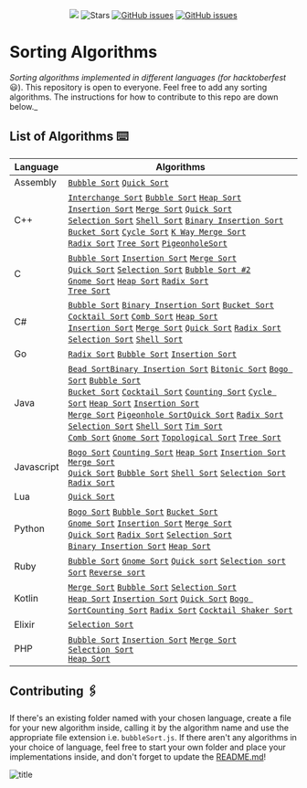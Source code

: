 <p align="center">
  <a href="https://github.com/badges/shields/graphs/contributors" alt="Contributors">
    <img src="https://img.shields.io/github/contributors/argonautica/sorting-algorithms" /></a>
  
  <img src="https://img.shields.io/github/stars/argonautica/sorting-algorithms.svg?label=Stars&style=flat" alt="Stars"/>
   <a href="https://github.com/argonautica/sorting-algorithms/issues"><img src="https://img.shields.io/github/issues/argonautica/sorting-algorithms.svg" alt="GitHub issues"/></a>
  <a href="https://github.com/argonautica/sorting-algorithms/blob/master/LICENSE.txt"><img src="https://img.shields.io/github/license/argonautica/sorting-algorithms.svg" alt="GitHub issues"/></a> 
</p>


# Sorting Algorithms
_Sorting algorithms implemented in different languages (for hacktoberfest_ 😃). This repository is open to everyone. Feel free to add any sorting algorithms. The instructions for how to contribute to this repo are down below._


## List of Algorithms ⌨️
| Language | Algorithms |
|----------|------------|
| Assembly | [`Bubble Sort`](Assembly/bubblesort.asm) [`Quick Sort`](Assembly/quicksort.asm)
| C++ | [`Interchange Sort`](C++/InterchangeSort.cpp ) [`Bubble Sort`](C++/BubbleSort.cpp) [`Heap Sort`](C++/HeapSort.cpp) <br> [`Insertion Sort`](C++/InsertionSort.cpp) [`Merge Sort`](C++/MergeSort.cpp) [`Quick Sort`](C++/QuickSort.cpp) <br> [`Selection Sort`](C++/SelectionSort.cpp) [`Shell Sort`](C++/ShellSort.cpp) [`Binary Insertion Sort`](C++/BinaryInsertionSort.cpp) <br> [`Bucket Sort`](C++/BucketSort.cpp) [`Cycle Sort`](C++/cycleSort.cpp) [`K Way Merge Sort`](C++/) <br> [`Radix Sort`](C++/RadixSort.cpp) [`Tree Sort`](C++/treeSort.cpp) [`PigeonholeSort`](C++/PigeonholeSort.cpp) |
| C | [`Bubble Sort`](C/BubbleSort.c) [`Insertion Sort`](C/InsertionSort.c) [`Merge Sort`](C/MergeSort.c) <br> [`Quick Sort`](C/QuickSort.c) [`Selection Sort`](C/SelectionSort.c)  [`Bubble Sort #2`](C/Bubble-Sort.c) <br>[`Gnome Sort`](C/gnomesort.c) [`Heap Sort`](C/heapsort.c) [`Radix Sort`](C/radixsort.c) <br> [`Tree Sort`](C/treesort.c) |
| C# | [`Bubble Sort`](C#/BubbleSort.cs) [`Binary Insertion Sort`](C#/BinaryInsertionSort.cs) [`Bucket Sort`](C#/bucket_sort.cs) [`Cocktail Sort`](C#/CocktailSort.cs) [`Comb Sort`](C#/CombSort.cs) [`Heap Sort`](C#/HeapSort.cs) <br> [`Insertion Sort`](C#/InsertionSort.cs) [`Merge Sort`](C#/MergeSort.cs) [`Quick Sort`](C#/QuickSort.cs) [`Radix Sort`](C#/RadixSort.cs) <br> [`Selection Sort`](C#/SelectionSort.cs) [`Shell Sort`](C#/ShellSort.cs) |
| Go | [`Radix Sort`](Go/RadixSort.go) [`Bubble Sort`](Go/BubbleSort.go) [`Insertion Sort`](Go/InsertionSort.go)|
| Java | [`Bead Sort`](Java/BeadSort.java)[`Binary Insertion Sort`](Java/BinaryInsertionSort.java)  [`Bitonic Sort`](Java/BitonicSort.java) [`Bogo Sort`](Java/BogoSort.java) [`Bubble Sort`](Java/BubbleSort.java) <br> [`Bucket Sort`](Java/BucketSort.java) [`Cocktail Sort`](Java/CocktailSort.java) [`Counting Sort`](Java/Counting%20Sort.java) [`Cycle Sort`](Java/CycleSort.java) [`Heap Sort`](Java/HeapSort.java) [`Insertion Sort`](Java/InsertionSort.java) <br> [`Merge Sort`](Java/MergeSort.java) [`Pigeonhole Sort`](Java/PigeonholeSort.java)[`Quick Sort`](Java/QuickSort.java) [`Radix Sort`](Java/RadixSort.java) <br> [`Selection Sort`](Java/SelectionSort.java) [`Shell Sort`](Java/ShellSort.java) [`Tim Sort`](Java/TimSort.java) <br> [`Comb Sort`](Java/CombSort.java)  [`Gnome Sort`](Java/GnomeSort.java) [`Topological Sort`](Java/TopologicalSort.java) [`Tree Sort`](Java/TreeSort.java)|
| Javascript | [`Bogo Sort`](Javascript/bogoSort.js) [`Counting Sort`](Javascript/countingSort.js) [`Heap Sort`](Javascript/HeapSort.js) [`Insertion Sort`](Javascript/Insertionsort.js) [`Merge Sort`](Javascript/MergeSort.js) <br> [`Quick Sort`](Javascript/Quicksort.js) [`Bubble Sort`](Javascript/bubbleSort.js) [`Shell Sort`](Javascript/shellSort.js ) [`Selection Sort`](Javascript/selectionSort.js) <br> [`Radix Sort`](Javascript/RadixSort.js) |
| Lua | [`Quick Sort`](Lua/quicksort.lua)
| Python | [`Bogo Sort`](Python/BogoSort.py) [`Bubble Sort`](Python/BubbleSort.py) [`Bucket Sort`](Python/BucketSort.py) <br> [`Gnome Sort`](Python/GnomeSort.py) [`Insertion Sort`](Python/InsertionSort.py) [`Merge Sort`](Python/MergeSort.py) <br> [`Quick Sort`](Python/QuickSort.py) [`Radix Sort`](Python/RadixSort.py) [`Selection Sort`](Python/SelectionSort.py) <br> [`Binary Insertion Sort`](Python/BinaryInsertionSort.py)  [`Heap Sort`](Python/heapSort.py) |
| Ruby | [`Bubble Sort`](Ruby/bubble_sort.rb) [`Gnome Sort`](Ruby/gnome_sort.rb) [`Quick sort`](Ruby/quick_sort.rb) [`Selection sort`](Ruby/selection_sort.rb) [`Sort`](Ruby/sort.rb) [`Reverse sort`](Ruby/reverse.rb)
| Kotlin |[`Merge Sort`](Kotlin/MergeSort.kt) [`Bubble Sort`](Kotlin/BubbleSort.kt) [`Selection Sort`](Kotlin/selectionSort.kt) <br> [`Heap Sort`](Kotlin/HeapSort.kt) [`Insertion Sort`](Kotlin/InsertionSort.kt) [`Quick Sort`](Kotlin/QuickSort.kt) [`Bogo Sort`](Kotlin/BogoSort.kt)[`Counting Sort`](Kotlin/CountingSort.kt) [`Radix Sort`](Kotlin/RadixSort.kt) [`Cocktail Shaker Sort`](Kotlin/CocktailShakerSort.kt)
| Elixir | [`Selection Sort`](Elixir/selectionSort.exs)
| PHP | [`Bubble Sort`](PHP/Bubble_Sort.php) [`Insertion Sort`](PHP/Insertion_Sort.php) [`Merge Sort`](PHP/Merge_Sort.php) <br> [`Selection Sort`](PHP/Selection_Sort.php)<br> [`Heap Sort`](PHP/Heap_Sort.php) |

## Contributing 🖇️
If there's an existing folder named with your chosen language, create a file for your new algorithm inside, calling it by the algorithm name and use the appropriate file extension i.e. `bubbleSort.js`. If there aren't any algorithms in your choice of language, feel free to start your own folder and place your implementations inside, and don't forget to update the [README.md](README.md)!

![title](https://hacktoberfest.digitalocean.com/assets/HF19_social-744d976f227e4aff6866443abcede8c651b309ec9c7c9f7410f5944f8e1299b9.png)
